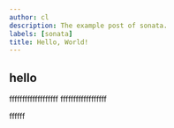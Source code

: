 ```yaml
---
author: cl
description: The example post of sonata.
labels: [sonata]
title: Hello, World!
---
```


## hello

fffffffffffffffffff
ffffffffffffffffff

ffffff
